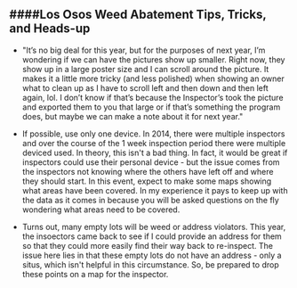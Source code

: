 ####Los Osos Weed Abatement Tips, Tricks, and Heads-up
---
- "It’s no big deal for this year, but for the purposes of next year, I’m wondering if we can have the pictures show up smaller. Right now, they show up in a large poster size and I can scroll around the picture. It makes it a little more tricky (and less polished) when showing an owner what to clean up as I have to scroll left and then down and then left again, lol. I don’t know if that’s because the Inspector’s took the picture and exported them to you that large or if that’s something the program does, but maybe we can make a note about it for next year."

- If possible, use only one device. In 2014, there were multiple inspectors and over the course of the 1 week inspection period there were multiple deviced used. In theory, this isn't a bad thing. In fact, it would be great if inspectors could use their personal device - but the issue comes from the inspectors not knowing where the others have left off and where they should start. In this event, expect to make some maps showing what areas have been covered. In my experience it pays to keep up with the data as it comes in because you will be asked questions on the fly wondering what areas need to be covered. 

- Turns out, many empty lots will be weed or address violators. This year, the insoectors came back to see if I could provide an address for them so that they could more easily find their way back to re-inspect. The issue here lies in that these empty lots do not have an address - only a situs, which isn't helpful in this circumstance. So, be prepared to drop these points on a map for the inspector.  
 
